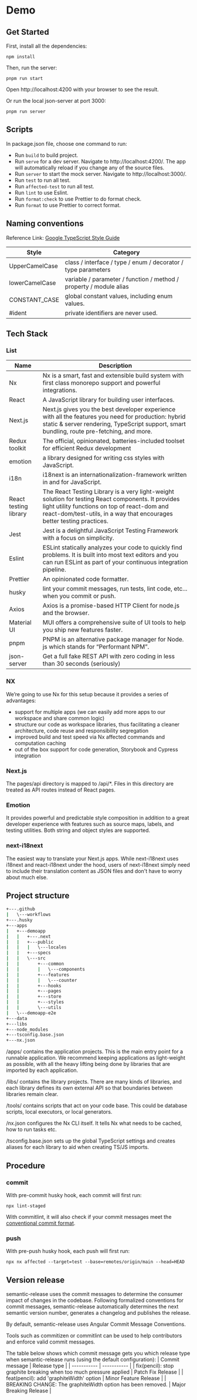 # Demo

## Get Started

First, install all the dependencies:

```
npm install
```

Then, run the server:

```
pnpm run start
```

Open http://localhost:4200 with your browser to see the result.

Or run the local json-server at port 3000:

```
pnpm run server
```

## Scripts

In package.json file, choose one command to run:

- Run `build` to build project.
- Run `serve` for a dev server. Navigate to http://localhost:4200/. The app will automatically reload if you change any of the source files.
- Run `server` to start the mock server. Navigate to http://localhost:3000/.
- Run `test` to run all test.
- Run `affected-test` to run all test.
- Run `lint` to use Eslint.
- Run `format:check` to use Prettier to do format check.
- Run `format` to use Prettier to correct format.

## Naming conventions

Reference Link: [Google TypeScript Style Guide](https://google.github.io/styleguide/tsguide.html)

| Style          | Category                                                           |
| -------------- | ------------------------------------------------------------------ |
| UpperCamelCase | class / interface / type / enum / decorator / type parameters      |
| lowerCamelCase | variable / parameter / function / method / property / module alias |
| CONSTANT_CASE  | global constant values, including enum values.                     |
| #ident         | private identifiers are never used.                                |

## Tech Stack

### List

| Name                  | Description                                                                                                                                                                                                                  |
| --------------------- | ---------------------------------------------------------------------------------------------------------------------------------------------------------------------------------------------------------------------------- |
| Nx                    | Nx is a smart, fast and extensible build system with first class monorepo support and powerful integrations.                                                                                                                 |
| React                 | A JavaScript library for building user interfaces.                                                                                                                                                                           |
| Next.js               | Next.js gives you the best developer experience with all the features you need for production: hybrid static & server rendering, TypeScript support, smart bundling, route pre-fetching, and more.                           |
| Redux toolkit         | The official, opinionated, batteries-included toolset for efficient Redux development                                                                                                                                        |
| emotion               | a library designed for writing css styles with JavaScript.                                                                                                                                                                   |
| i18n                  | i18next is an internationalization-framework written in and for JavaScript.                                                                                                                                                  |
| React testing library | The React Testing Library is a very light-weight solution for testing React components. It provides light utility functions on top of react-dom and react-dom/test-utils, in a way that encourages better testing practices. |
| Jest                  | Jest is a delightful JavaScript Testing Framework with a focus on simplicity.                                                                                                                                                |
| Eslint                | ESLint statically analyzes your code to quickly find problems. It is built into most text editors and you can run ESLint as part of your continuous integration pipeline.                                                    |
| Prettier              | An opinionated code formatter.                                                                                                                                                                                               |
| husky                 | lint your commit messages, run tests, lint code, etc... when you commit or push.                                                                                                                                             |
| Axios                 | Axios is a promise-based HTTP Client for node.js and the browser.                                                                                                                                                            |
| Material UI           | MUI offers a comprehensive suite of UI tools to help you ship new features faster.                                                                                                                                           |
| pnpm                  | PNPM is an alternative package manager for Node. js which stands for “Performant NPM”.                                                                                                                                       |
| json-server           | Get a full fake REST API with zero coding in less than 30 seconds (seriously)                                                                                                                                                |

### NX

We’re going to use Nx for this setup because it provides a series of advantages:

- support for multiple apps (we can easily add more apps to our workspace and share common logic)
- structure our code as workspace libraries, thus facilitating a cleaner architecture, code reuse and responsibility segregation
- improved build and test speed via Nx affected commands and computation caching
- out of the box support for code generation, Storybook and Cypress integration

### Next.js

The pages/api directory is mapped to /api/\*. Files in this directory are treated as API routes instead of React pages.

### Emotion

It provides powerful and predictable style composition in addition to a great developer experience with features such as source maps, labels, and testing utilities. Both string and object styles are supported.

### next-i18next

The easiest way to translate your Next.js apps.
While next-i18next uses i18next and react-i18next under the hood, users of next-i18next simply need to include their translation content as JSON files and don't have to worry about much else.

## Project structure

```bash
+---.github
|   \---workflows
+---.husky
+---apps
|   +---demoapp
|   |   +---.next
|   |   +---public
|   |   |   \---locales
|   |   +---specs
|   |   \---src
|   |       +---common
|   |       |   \---components
|   |       +---features
|   |       |   \---counter
|   |       +---hooks
|   |       +---pages
|   |       +---store
|   |       +---styles
|   |       \---utils
|   \---demoapp-e2e
+---data
+---libs
+---node_modules
+---tsconfig.base.json
+---nx.json
```

/apps/ contains the application projects. This is the main entry point for a runnable application. We recommend keeping applications as light-weight as possible, with all the heavy lifting being done by libraries that are imported by each application.

/libs/ contains the library projects. There are many kinds of libraries, and each library defines its own external API so that boundaries between libraries remain clear.

/tools/ contains scripts that act on your code base. This could be database scripts, local executors, or local generators.

/nx.json configures the Nx CLI itself. It tells Nx what needs to be cached, how to run tasks etc.

/tsconfig.base.json sets up the global TypeScript settings and creates aliases for each library to aid when creating TS/JS imports.

## Procedure

### commit

With pre-commit husky hook, each commit will first run:

```
npx lint-staged
```

With commitlint, it will also check if your commit messages meet the [conventional commit format](https://www.conventionalcommits.org/en/v1.0.0/).

### push

With pre-push husky hook, each push will first run:

```
npx nx affected --target=test --base=remotes/origin/main --head=HEAD
```

## Version release

semantic-release uses the commit messages to determine the consumer impact of changes in the codebase. Following formalized conventions for commit messages, semantic-release automatically determines the next semantic version number, generates a changelog and publishes the release.

By default, semantic-release uses Angular Commit Message Conventions.

Tools such as commitizen or commitlint can be used to help contributors and enforce valid commit messages.

The table below shows which commit message gets you which release type when semantic-release runs (using the default configuration):
| Commit message | Release type |
| ----------- | ----------- |
| fix(pencil): stop graphite breaking when too much pressure applied | Patch Fix Release |
| feat(pencil): add 'graphiteWidth' option | Minor Feature Release |
| BREAKING CHANGE: The graphiteWidth option has been removed. | Major Breaking Release |
